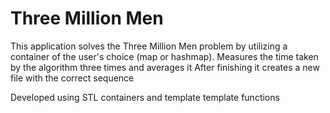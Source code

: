 # Three Million Men
This application solves the Three Million Men problem by utilizing a container of the user's choice (map or hashmap).
Measures the time taken by the algorithm three times and averages it
After finishing it creates a new file with the correct sequence

Developed using STL containers and template template functions